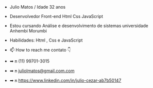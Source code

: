 -    Julio Matos /  Idade 32 anos 
-    Desenvolvedor Front-end Html Css JavaScript
-    Estou cursando Análise e desenvolvimento de sistemas universidade Anhembi Morumbi 
-    Habilidades: Html , Css e JavaScript
- 📫 How to reach me contato 👇

- ➡ 🔛 (11) 99701-3015

- ➡ 🔛 juliolmatos@gmail.com.com

- ➡ 🔛 https://www.linkedin.com/in/julio-cezar-ab7b50147

<!---
JULIO-Cezarr/JULIO-Cezarr is a ✨ special ✨ repository because its `README.md` (this file) appears on your GitHub profile.
You can click the Preview link to take a look at your changes.
--->
